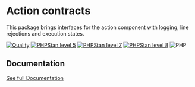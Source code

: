 Action contracts
===

This package brings interfaces for the action component with logging, line rejections and execution states.


[![Quality](https://github.com/php-etl/action-contracts/actions/workflows/quality.yaml/badge.svg)](https://github.com/php-etl/pipeline-contracts/actions/workflows/quality.yaml)
[![PHPStan level 5](https://github.com/php-etl/action-contracts/actions/workflows/phpstan-5.yaml/badge.svg)](https://github.com/php-etl/pipeline-contracts/actions/workflows/phpstan-5.yaml)
[![PHPStan level 7](https://github.com/php-etl/action-contracts/actions/workflows/phpstan-7.yaml/badge.svg)](https://github.com/php-etl/pipeline-contracts/actions/workflows/phpstan-7.yaml)
[![PHPStan level 8](https://github.com/php-etl/action-contracts/actions/workflows/phpstan-8.yaml/badge.svg)](https://github.com/php-etl/pipeline-contracts/actions/workflows/phpstan-8.yaml)
![PHP](https://img.shields.io/packagist/php-v/php-etl/action-contracts)

Documentation
---

[See full Documentation](https://php-etl.github.io/documentation)

